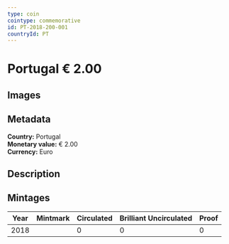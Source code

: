 ```yaml
---
type: coin
cointype: commemorative
id: PT-2018-200-001
countryId: PT
---
```


# Portugal € 2.00

## Images


## Metadata

**Country:** Portugal\
**Monetary value:** € 2.00\
**Currency:** Euro

## Description


## Mintages

| Year | Mintmark | Circulated | Brilliant Uncirculated | Proof |
| ---- | -------- | ---------- | ---------------------- | ----- |
| 2018 |  | 0| 0 | 0 |
